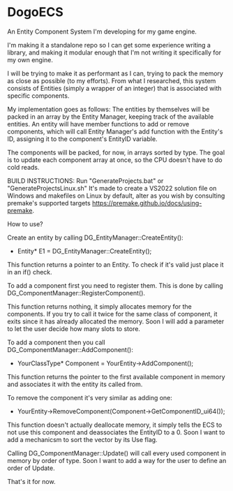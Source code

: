 # DogoECS

An Entity Component System I'm developing for my game engine.

I'm making it a standalone repo so I can get some experience writing a library, and making it modular enough that I'm not writing it specifically for my own engine.

I will be trying to make it as performant as I can, trying to pack the memory as close as possible (to my efforts).
From what I researched, this system consists of Entities (simply a wrapper of an integer) that is associated with specific components.

My implementation goes as follows:
The entities by themselves will be packed in an array by the Entity Manager, keeping track of the available entities.
An entity will have member functions to add or remove components, which will call Entity Manager's add function with the Entity's ID, assigning it to the component's EntityID variable.

The components will be packed, for now, in arrays sorted by type. The goal is to update each component array at once, so the CPU doesn't have to do cold reads.

BUILD INSTRUCTIONS:
Run "GenerateProjects.bat" or "GenerateProjectsLinux.sh"
It's made to create a VS2022 solution file on Windows and makefiles on Linux by default, alter as you wish by consulting premake's supported targets https://premake.github.io/docs/using-premake.

How to use?

Create an entity by calling DG_EntityManager::CreateEntity():
- Entity* E1 = DG_EntityManager::CreateEntity();

This function returns a pointer to an Entity. To check if it's valid just place it in an if() check.

To add a component first you need to register them.
This is done by calling DG_ComponentManager::RegisterComponent<YourComponent>().

This function returns nothing, it simply allocates memory for the components. If you try to call it twice for the same class of component, it exits since it has already allocated the memory. Soon I will add a parameter to let the user decide how many slots to store.

To add a component then you call DG_ComponentManager::AddComponent<YourClassType>():
- YourClassType* Component = YourEntity->AddComponent<YourClassType>();

This function returns the pointer to the first available component in memory and associates it with the entity its called from.

To remove the component it's very similar as adding one:
- YourEntity->RemoveComponent<YourClassType>(Component->GetComponentID_ui64());

This function doesn't actually deallocate memory, it simply tells the ECS to not use this component and deassociates the EntityID to a 0. Soon I want to add a mechanicsm to sort the vector by its Use flag.

Calling DG_ComponentManager::Update() will call every used component in memory by order of type. Soon I want to add a way for the user to define an order of Update.

That's it for now.
    
